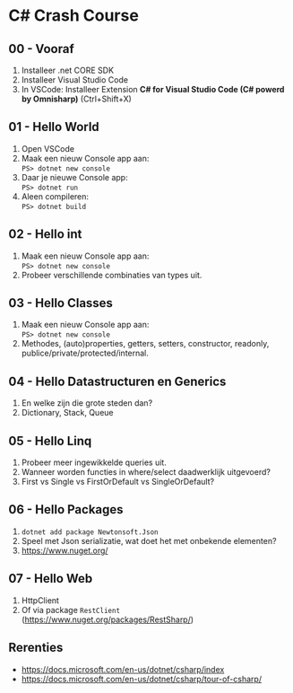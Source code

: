 # C# Crash Course

## 00 - Vooraf

1. Installeer .net CORE SDK
2. Installeer Visual Studio Code
3. In VSCode: Installeer Extension **C# for Visual Studio Code (C# powerd by Omnisharp)**  (Ctrl+Shift+X)

## 01 - Hello World

1. Open VSCode
2. Maak een nieuw Console app aan:  
    `PS> dotnet new console`
3. Daar je nieuwe Console app:  
    `PS> dotnet run`
4. Aleen compileren:  
    `PS> dotnet build`

## 02 - Hello int

1. Maak een nieuw Console app aan:  
    `PS> dotnet new console`
2. Probeer verschillende combinaties van types uit.

## 03 - Hello Classes

1. Maak een nieuw Console app aan:  
    `PS> dotnet new console`
2. Methodes, (auto)properties, getters, setters, constructor, readonly, publice/private/protected/internal.
  
## 04 - Hello Datastructuren en Generics

1. En welke zijn die grote steden dan?
2. Dictionary, Stack, Queue

## 05 - Hello Linq

1. Probeer meer ingewikkelde queries uit.
2. Wanneer worden functies in where/select daadwerklijk uitgevoerd?
3. First vs Single vs FirstOrDefault vs SingleOrDefault?

## 06 - Hello Packages

1. `dotnet add package Newtonsoft.Json`
2. Speel met Json serializatie, wat doet het met onbekende elementen?
3. <https://www.nuget.org/>

## 07 - Hello Web 

1. HttpClient
2. Of via package `RestClient` (<https://www.nuget.org/packages/RestSharp/>)

## Rerenties

- <https://docs.microsoft.com/en-us/dotnet/csharp/index>
- <https://docs.microsoft.com/en-us/dotnet/csharp/tour-of-csharp/>
